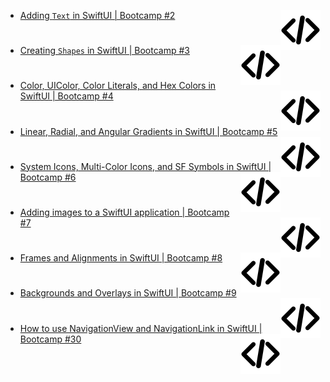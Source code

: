 - [Adding `Text` in SwiftUI | Bootcamp #2](https://www.youtube.com/watch?v=RKfkG01x79w&list=PLwvDm4VfkdphqETTBf-DdjCoAvhai1QpO&index=3) 
<a href="https://github.com/TursunboyevJahongir/swiftui_beginning/blob/main/SwiftfulThinkingBootcamp/SwiftfulThinkingBootcamp/TextBootcamp.swift" target="_blank"><img src="https://raw.githubusercontent.com/TursunboyevJahongir/swiftui_beginning/183ca2be8a1c92de45c1b3134b63d4ec2a6319d2/code.svg" align="right">
</a>

#

- [Creating `Shapes` in SwiftUI | Bootcamp #3](https://www.youtube.com/watch?v=1dWHjdWgS5M&list=PLwvDm4VfkdphqETTBf-DdjCoAvhai1QpO&index=4) 
<a href="https://github.com/TursunboyevJahongir/swiftui_beginning/blob/main/SwiftfulThinkingBootcamp/SwiftfulThinkingBootcamp/ShapesBootcamp.swift" target="_blank"><img src="https://raw.githubusercontent.com/TursunboyevJahongir/swiftui_beginning/183ca2be8a1c92de45c1b3134b63d4ec2a6319d2/code.svg" align="right">
</a>

#

- [Color, UIColor, Color Literals, and Hex Colors in SwiftUI | Bootcamp #4](https://www.youtube.com/watch?v=pqnLevvM7Rs&list=PLwvDm4VfkdphqETTBf-DdjCoAvhai1QpO&index=7) 
<a href="https://github.com/TursunboyevJahongir/swiftui_beginning/blob/main/SwiftfulThinkingBootcamp/SwiftfulThinkingBootcamp/ColorsBootcamp.swift" target="_blank"><img src="https://raw.githubusercontent.com/TursunboyevJahongir/swiftui_beginning/183ca2be8a1c92de45c1b3134b63d4ec2a6319d2/code.svg" align="right">
</a>

#

- [Linear, Radial, and Angular Gradients in SwiftUI | Bootcamp #5](https://www.youtube.com/watch?v=EPoxQHwVnj0&list=PLwvDm4VfkdphqETTBf-DdjCoAvhai1QpO&index=6) 
<a href="https://github.com/TursunboyevJahongir/swiftui_beginning/blob/main/SwiftfulThinkingBootcamp/SwiftfulThinkingBootcamp/GradientsBootcamp.swift" target="_blank"><img src="https://raw.githubusercontent.com/TursunboyevJahongir/swiftui_beginning/183ca2be8a1c92de45c1b3134b63d4ec2a6319d2/code.svg" align="right">
</a>

#

- [System Icons, Multi-Color Icons, and SF Symbols in SwiftUI | Bootcamp #6](https://www.youtube.com/watch?v=Giq8jRnh0Gk&list=PLwvDm4VfkdphqETTBf-DdjCoAvhai1QpO&index=7) 
<a href="https://github.com/TursunboyevJahongir/swiftui_beginning/blob/main/SwiftfulThinkingBootcamp/SwiftfulThinkingBootcamp/IconsBootcamp.swift" target="_blank"><img src="https://raw.githubusercontent.com/TursunboyevJahongir/swiftui_beginning/183ca2be8a1c92de45c1b3134b63d4ec2a6319d2/code.svg" align="right">
</a>

#

- [Adding images to a SwiftUI application | Bootcamp #7](https://www.youtube.com/watch?v=MeoiHFdIeR8&list=PLwvDm4VfkdphqETTBf-DdjCoAvhai1QpO&index=8) 
<a href="https://github.com/TursunboyevJahongir/swiftui_beginning/blob/main/SwiftfulThinkingBootcamp/SwiftfulThinkingBootcamp/ImageBootcamp.swift" target="_blank"><img src="https://raw.githubusercontent.com/TursunboyevJahongir/swiftui_beginning/183ca2be8a1c92de45c1b3134b63d4ec2a6319d2/code.svg" align="right">
</a>

#

- [Frames and Alignments in SwiftUI | Bootcamp #8](https://www.youtube.com/watch?v=BN8IEiM_3qI&list=PLwvDm4VfkdphqETTBf-DdjCoAvhai1QpO&index=9) 
<a href="https://github.com/TursunboyevJahongir/swiftui_beginning/blob/main/SwiftfulThinkingBootcamp/SwiftfulThinkingBootcamp/FrameBootcamp.swift" target="_blank"><img src="https://raw.githubusercontent.com/TursunboyevJahongir/swiftui_beginning/183ca2be8a1c92de45c1b3134b63d4ec2a6319d2/code.svg" align="right">
</a>

#

- [Backgrounds and Overlays in SwiftUI | Bootcamp #9](https://www.youtube.com/watch?v=FQdGt24LMRs&list=PLwvDm4VfkdphqETTBf-DdjCoAvhai1QpO&index=10) 
<a href="https://github.com/TursunboyevJahongir/swiftui_beginning/blob/main/SwiftfulThinkingBootcamp/SwiftfulThinkingBootcamp/BackgroundAndOverlayBootcamp.swift" target="_blank"><img src="https://raw.githubusercontent.com/TursunboyevJahongir/swiftui_beginning/183ca2be8a1c92de45c1b3134b63d4ec2a6319d2/code.svg" align="right">
</a>

#

- [How to use NavigationView and NavigationLink in SwiftUI | Bootcamp #30](https://www.youtube.com/watch?v=tXFwyFdkSas&ab_channel=LaravelDaily) 
<a href="https://github.com/TursunboyevJahongir/swiftui_beginning/blob/main/SwiftfulThinkingBootcamp/SwiftfulThinkingBootcamp/NavigationViewBootcamp.swift" target="_blank"><img src="https://raw.githubusercontent.com/TursunboyevJahongir/swiftui_beginning/183ca2be8a1c92de45c1b3134b63d4ec2a6319d2/code.svg" align="right">
</a>

#

